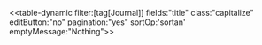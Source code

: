 <<table-dynamic filter:[tag[Journal]] fields:"title"  class:"capitalize" editButton:"no" pagination:"yes" sortOp:'sortan' emptyMessage:"Nothing">>